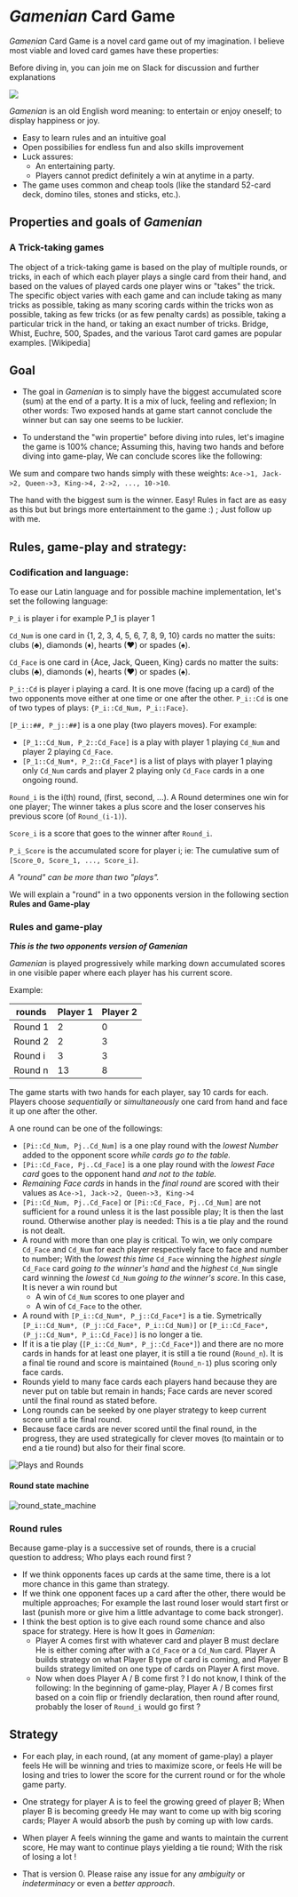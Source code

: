 # *Gamenian* Card Game

*Gamenian* Card Game is a novel card game out of my imagination. I believe most viable and loved card games have these properties:

Before diving in, you can join me on Slack for discussion and further explanations 

[<img src="https://img.shields.io/badge/slack-join%20us-blueviolet">](bacloud.slack.com)  

*Gamenian* is an old English word meaning: to entertain or enjoy oneself; to display happiness or joy.

- Easy to learn rules and an intuitive goal
- Open possibilies for endless fun and also skills improvement 
- Luck assures: 
    - An entertaining party.
    - Players cannot predict definitely a win at anytime in a party.
- The game uses common and cheap tools (like the standard 52-card deck, domino tiles, stones and sticks, etc.).

## Properties and goals of *Gamenian*

### A Trick-taking games

The object of a trick-taking game is based on the play of multiple rounds, or tricks, in each of which each player plays a single card from their hand, and based on the values of played cards one player wins or "takes" the trick. The specific object varies with each game and can include taking as many tricks as possible, taking as many scoring cards within the tricks won as possible, taking as few tricks (or as few penalty cards) as possible, taking a particular trick in the hand, or taking an exact number of tricks. Bridge, Whist, Euchre, 500, Spades, and the various Tarot card games are popular examples. [Wikipedia]

## Goal

- The goal in *Gamenian* is to simply have the biggest accumulated score (sum) at the end of a party. It is a mix of luck, feeling and reflexion; In other words: Two exposed hands at game start cannot conclude the winner but can say one seems to be luckier.

- To understand the "win propertie" before diving into rules, let's imagine the game is 100% chance; Assuming this, having two hands and before diving into game-play, We can conclude scores like the following:

We sum and compare two hands simply with these weights: `Ace->1, Jack->2, Queen->3, King->4, 2->2, ..., 10->10`.

The hand with the biggest sum is the winner. Easy! Rules in fact are as easy as this but but brings more entertainment to the game :) ; Just follow up with me.

## Rules, game-play and strategy:

### Codification and language:

To ease our Latin language and for possible machine implementation, let's set the following language:

`P_i` is player i for example P_1 is player 1

`Cd_Num` is one card in {1, 2, 3, 4, 5, 6, 7, 8, 9, 10} cards no matter the suits: clubs (♣), diamonds (♦), hearts (♥) or spades (♠).

`Cd_Face` is one card in {Ace, Jack, Queen, King} cards no matter the suits: clubs (♣), diamonds (♦), hearts (♥) or spades (♠).

`P_i::Cd` is player i playing a card. It is one move (facing up a card) of the two opponents move either at one time or one after the other.
`P_i::Cd` is one of two types of plays: `{P_i::Cd_Num, P_i::Face}`.

`[P_i::##, P_j::##]` is a one play (two players moves). For example: 
- `[P_1::Cd_Num, P_2::Cd_Face]` is a play with player 1 playing `Cd_Num` and player 2 playing `Cd_Face`.
- `[P_1::Cd_Num*, P_2::Cd_Face*]` is a list of plays with player 1 playing only `Cd_Num` cards and player 2 playing only `Cd_Face` cards in a one ongoing round.

`Round_i` is the i(th) round, (first, second, ...). A Round determines one win for one player; The winner takes a plus score and the loser conserves his previous score (of `Round_(i-1)`).

`Score_i` is a score that goes to the winner after `Round_i`.

`P_i_Score` is the accumulated score for player i; ie: The cumulative sum of `[Score_0, Score_1, ..., Score_i]`.

*A "round" can be more than two "plays".*

We will explain a "round" in a two opponents version in the following section **Rules and Game-play**

### Rules and game-play

***This is the two opponents version of Gamenian***

*Gamenian* is played progressively while marking down accumulated scores in one visible paper where each player has his current score. 

Example:

| rounds  | Player 1 | Player 2 |
|---------|----------|----------|
| Round 1 | 2        | 0        |
| Round 2 | 2        | 3        |
| Round i | 3        | 3        |
| Round n | 13       | 8        |


The game starts with two hands for each player, say 10 cards for each. Players choose *sequentially* or *simultaneously* one card from hand and face it up one after the other.

A one round can be one of the followings:

- `[Pi::Cd_Num, Pj..Cd_Num]` is a one play round with the *lowest Number* added to the opponent score *while cards go to the table.*
- `[Pi::Cd_Face, Pj..Cd_Face]` is a one play round with the *lowest Face card* goes to the opponent hand *and not to the table.*
- *Remaining Face cards* in hands in the *final round* are scored with their values as `Ace->1, Jack->2, Queen->3, King->4`
- `[Pi::Cd_Num, Pj..Cd_Face]` or `[Pi::Cd_Face, Pj..Cd_Num]` are not sufficient for a round unless it is the last possible play; It is then the last round. Otherwise another play is needed: This is a tie play and the round is not dealt.
- A round with more than one play is critical. To win, we only compare `Cd_Face` and `Cd_Num` for each player respectively face to face and number to number; With the *lowest this time* `Cd_Face` winning the *highest single*  `Cd_Face` card *going to the winner's hand* and the *highest* `Cd_Num` single card winning the *lowest* `Cd_Num` *going to the winner's score*. In this case, It is never a win round but 
    - A win of `Cd_Num` scores to one player and 
    - A win of `Cd_Face` to the other.
- A round with `[P_i::Cd_Num*, P_j::Cd_Face*]` is a tie. Symetrically `[P_i::Cd_Num*, (P_j::Cd_Face*, P_i::Cd_Num)]` or `[P_i::Cd_Face*, (P_j::Cd_Num*, P_i::Cd_Face)]` is no longer a tie.
- If it is a tie play (`[P_i::Cd_Num*, P_j::Cd_Face*]`) and there are no more cards in hands for at least one player, it is still a tie round (`Round_n`). It is a final tie round and score is maintained (`Round_n-1`) plus scoring only face cards.
- Rounds yield to many face cards each players hand because they are never put on table but remain in hands; Face cards are never scored until the final round as stated before. 
- Long rounds can be seeked by one player strategy to keep current score until a tie final round.
- Because face cards are never scored until the final round, in the progress, they are used strategically for clever moves (to maintain or to end a tie round) but also for their final score.

![Plays and Rounds](Plays_and_rounds.png)

#### Round state machine

![round_state_machine](round_state_machine.png)

### Round rules

Because game-play is a successive set of rounds, there is a crucial question to address; Who plays each round first ?

- If we think opponents faces up cards at the same time, there is a lot more chance in this game than strategy.
- If we think one opponent faces up a card after the other, there would be multiple approaches; For example the last round loser would start first or last (punish more or give him a little advantage to come back stronger).
- I think the best option is to give each round some chance and also space for strategy. Here is how It goes in *Gamenian*:
    - Player A comes first with whatever card and player B must declare He is either coming after with a `Cd_Face` or a `Cd_Num` card. Player A builds strategy on what Player B type of card is coming, and Player B builds strategy limited on one type of cards on Player A first move.
    - Now when does Player A / B come first ? I do not know, I think of the following: In the beginning of game-play, Player A / B comes first based on a coin flip or friendly declaration, then round after round, probably the loser of `Round_i` would go first ? 

## Strategy

 - For each play, in each round, (at any moment of game-play) a player feels He will be winning and tries to maximize score, or feels He will be losing and tries to lower the score for the current round or for the whole game party.
 - One strategy for player A is to feel the growing greed of player B; When player B is becoming greedy He may want to come up with big scoring cards; Player A would absorb the push by coming up with low cards.
 - When player A feels winning the game and wants to maintain the current score, He may want to continue plays yielding a tie round; With the risk of losing a lot !

- That is version 0. Please raise any issue for any *ambiguity* or *indeterminacy* or even a *better approach*.
